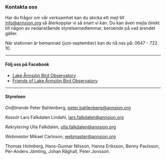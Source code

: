 ### Kontakta oss

Har du frågor om vår verksamhet kan du skicka ett mejl till [info@annsjon.org][info] så återkopplar vi så snart vi kan. Du kan även mejla direkt till någon av nedanstående styrelsemedlemmar, beroende på vad ärendet gäller.

När stationen är bemannad (juni-september) kan du nå oss på: 0647 - 722 10.

- - -

#### Följ oss på Facebook
- <a href="https://www.facebook.com/Annsjon" target="_blank">Lake Ånnsjön Bird Observatory</a>
- <a href="https://www.facebook.com/groups/174058694282/" target="_blank">Friends of Lake Ånnsjön Bird Observatory</a>

- - -

#### Styrelsen

*Ordförande*
Peter Bahlenberg, [peter.bahlenberg@annsjon.org][peter]

*Kassör*
Lars Falkdalen Lindahl, [lars.falkdalen@annsjon.org][lars]

*Rekrytering*
Ulla Falkdalen, [ulla.falkdalen@annsjon.org][ulla]

*Webmaster*
Mikael Carlsson, [webmaster@annsjon.org][mikael]

Thomas Holmberg, Hans-Gunnar Nilsson, Hanna Eriksson, Benny Paulsson, Per&#8209;Anders Jämting, Johan Råghall, Peter Jonsson.

[info]: <mailto:info@annsjon.org>
[peter]: <mailto:peter.bahlenberg@annsjon.org>
[lars]: <mailto:lars.falkdalen@annsjon.org>
[ulla]: <mailto:ulla.falkdalen@annsjon.org>
[mikael]: <mailto:webmaster@annsjon.org>